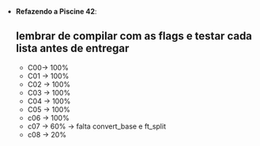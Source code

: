 
-   **Refazendo a Piscine 42**:
    ## lembrar de compilar com as flags e testar cada lista antes de entregar ##
     -  C00-> 100%
     -  C01 -> 100%
     - C02 -> 100%
     - C03 -> 100%
     - C04 -> 100%
     - C05 -> 100%
     - c06 -> 100%
     - c07 -> 60% -> falta convert_base e ft_split
     - c08 -> 20% 

